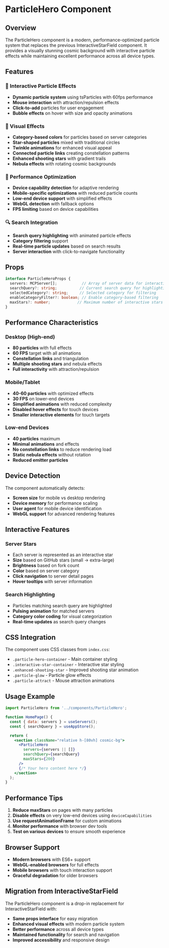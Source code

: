 # ParticleHero Component

## Overview
The ParticleHero component is a modern, performance-optimized particle system that replaces the previous InteractiveStarField component. It provides a visually stunning cosmic background with interactive particle effects while maintaining excellent performance across all device types.

## Features

### 🌟 Interactive Particle Effects
- **Dynamic particle system** using tsParticles with 60fps performance
- **Mouse interaction** with attraction/repulsion effects
- **Click-to-add** particles for user engagement
- **Bubble effects** on hover with size and opacity animations

### 🎨 Visual Effects
- **Category-based colors** for particles based on server categories
- **Star-shaped particles** mixed with traditional circles
- **Twinkle animations** for enhanced visual appeal
- **Connected particle links** creating constellation patterns
- **Enhanced shooting stars** with gradient trails
- **Nebula effects** with rotating cosmic backgrounds

### 📱 Performance Optimization
- **Device capability detection** for adaptive rendering
- **Mobile-specific optimizations** with reduced particle counts
- **Low-end device support** with simplified effects
- **WebGL detection** with fallback options
- **FPS limiting** based on device capabilities

### 🔍 Search Integration
- **Search query highlighting** with animated particle effects
- **Category filtering** support
- **Real-time particle updates** based on search results
- **Server interaction** with click-to-navigate functionality

## Props

```typescript
interface ParticleHeroProps {
  servers: MCPServer[];           // Array of server data for interactive stars
  searchQuery?: string;          // Current search query for highlighting
  selectedCategory?: string;     // Selected category for filtering
  enableCategoryFilter?: boolean; // Enable category-based filtering
  maxStars?: number;            // Maximum number of interactive stars (default: 200)
}
```

## Performance Characteristics

### Desktop (High-end)
- **80 particles** with full effects
- **60 FPS** target with all animations
- **Constellation links** and triangulation
- **Multiple shooting stars** and nebula effects
- **Full interactivity** with attraction/repulsion

### Mobile/Tablet
- **40-60 particles** with optimized effects
- **30 FPS** on lower-end devices
- **Simplified animations** with reduced complexity
- **Disabled hover effects** for touch devices
- **Smaller interactive elements** for touch targets

### Low-end Devices
- **40 particles** maximum
- **Minimal animations** and effects
- **No constellation links** to reduce rendering load
- **Static nebula effects** without rotation
- **Reduced emitter particles**

## Device Detection

The component automatically detects:
- **Screen size** for mobile vs desktop rendering
- **Device memory** for performance scaling
- **User agent** for mobile device identification
- **WebGL support** for advanced rendering features

## Interactive Features

### Server Stars
- Each server is represented as an interactive star
- **Size** based on GitHub stars (small → extra-large)
- **Brightness** based on fork count
- **Color** based on server category
- **Click navigation** to server detail pages
- **Hover tooltips** with server information

### Search Highlighting
- Particles matching search query are highlighted
- **Pulsing animation** for matched servers
- **Category color coding** for visual categorization
- **Real-time updates** as search query changes

## CSS Integration

The component uses CSS classes from `index.css`:
- `.particle-hero-container` - Main container styling
- `.interactive-star-container` - Interactive star styling
- `.enhanced-shooting-star` - Improved shooting star animation
- `.particle-glow` - Particle glow effects
- `.particle-attract` - Mouse attraction animations

## Usage Example

```jsx
import ParticleHero from '../components/ParticleHero';

function HomePage() {
  const { data: servers } = useServers();
  const { searchQuery } = useAppStore();

  return (
    <section className="relative h-[80vh] cosmic-bg">
      <ParticleHero 
        servers={servers || []}
        searchQuery={searchQuery}
        maxStars={200}
      />
      {/* Your hero content here */}
    </section>
  );
}
```

## Performance Tips

1. **Reduce maxStars** on pages with many particles
2. **Disable effects** on very low-end devices using `deviceCapabilities`
3. **Use requestAnimationFrame** for custom animations
4. **Monitor performance** with browser dev tools
5. **Test on various devices** to ensure smooth experience

## Browser Support
- **Modern browsers** with ES6+ support
- **WebGL-enabled browsers** for full effects
- **Mobile browsers** with touch interaction support
- **Graceful degradation** for older browsers

## Migration from InteractiveStarField

The ParticleHero component is a drop-in replacement for InteractiveStarField with:
- **Same props interface** for easy migration
- **Enhanced visual effects** with modern particle system
- **Better performance** across all device types
- **Maintained functionality** for search and navigation
- **Improved accessibility** and responsive design